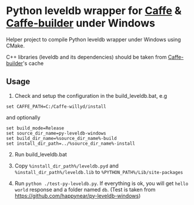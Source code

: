 # Python leveldb wrapper for [Caffe](http://caffe.berkeleyvision.org/) & [Caffe-builder](https://github.com/willyd/caffe-builder) under Windows
Helper project to compile Python leveldb wrapper under Windows using CMake.

C++ libraries (leveldb and its dependencies) should be taken from [Caffe-builder](https://github.com/willyd/caffe-builder)'s cache


## Usage
1. Check and setup the configuration in the build_leveldb.bat, e.g
```
set CAFFE_PATH=C:/Caffe-willyd/install 
```
and optionally
```
set build_mode=Release
set source_dir_name=py-leveldb-windows
set build_dir_name=%source_dir_name%-build
set install_dir_path=../%source_dir_name%-install
```

2. Run build_leveldb.bat

3. Copy `%install_dir_path%/leveldb.pyd` and `%install_dir_path%/leveldb.lib` to `%PYTHON_PATH%/Lib/site-packages`

4. Run `python ./test-py-leveldb.py`. If everything is ok, you will get `hello world` response and a folder named `db`.
(Test is taken from https://github.com/happynear/py-leveldb-windows)
